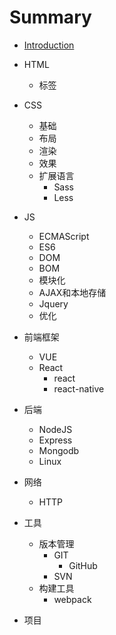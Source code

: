 # Summary

* [Introduction](README.md)
* HTML
  * 标签
* CSS
  * 基础
  * 布局
  * 渲染
  * 效果
  * 扩展语言
    * Sass
    * Less
* JS

  * ECMAScript
  * ES6
  * DOM
  * BOM
  * 模块化
  * AJAX和本地存储
  * Jquery
  * 优化

* 前端框架

  * VUE
  * React
    * react
    * react-native

* 后端

  * NodeJS
  * Express
  * Mongodb
  * Linux

* 网络

  * HTTP

* 工具

  * 版本管理
    * GIT
      * GitHub
    * SVN
  * 构建工具
    * webpack

* 项目



